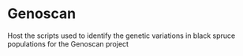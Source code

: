 # Genoscan
Host the scripts used to identify the genetic variations in black spruce populations for the Genoscan project
